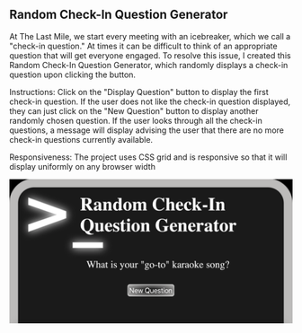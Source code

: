 ## Random Check-In Question Generator

At The Last Mile, we start every meeting with an icebreaker, which we call a "check-in question."  At times it can be difficult to think of an appropriate question that will get everyone engaged.  To resolve this issue, I created this Random Check-In Question Generator, which randomly displays a check-in question upon clicking the button.  

Instructions:
Click on the "Display Question" button to display the first check-in question. If the user does not like the check-in question displayed, they can just click on the "New Question" button to display another randomly chosen question.  If the user looks through all the check-in questions, a message will display advising the user that there are no more check-in questions currently available.

Responsiveness:
The project uses CSS grid and is responsive so that it will display uniformly on any browser width


![Screenshot](images/checkInSample.png?raw=true "CheckInSample")


